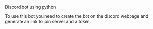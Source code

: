 Discord bot using python

To use this bot you need to create the bot on the discord webpage and generate an link to join server and a token.
